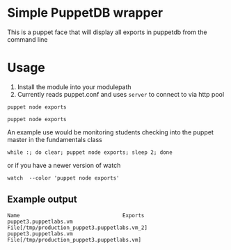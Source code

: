 # Simple PuppetDB wrapper
This is a puppet face that will display all exports in puppetdb from the command line

# Usage
1. Install the module into your modulepath
2. Currently reads puppet.conf and uses `server` to connect to via http pool

```shell
puppet node exports
```

```shell
puppet node exports
```
An example use would be monitoring students checking into the puppet master in the fundamentals class

```shell
while :; do clear; puppet node exports; sleep 2; done
```
or if you have a newer version of watch
```shell
watch  --color 'puppet node exports'
```

## Example output
```shell
Name                                 Exports
puppet3.puppetlabs.vm                File[/tmp/production_puppet3.puppetlabs.vm_2]
puppet3.puppetlabs.vm                File[/tmp/production_puppet3.puppetlabs.vm]
```
